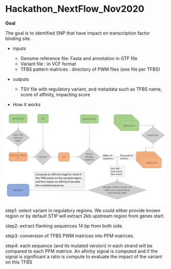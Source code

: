 # Hackathon_NextFlow_Nov2020

**Goal**

The goal is to identified SNP that have impact on transcription factor binding site.

* inputs
    - Genome reference file: Fasta and annotation in GTF file
    - Variant file : in VCF format
    - TFBS pattern matrices : directory of PWM files (one file per TFBS)

* outputs
    - TSV file with regulatory variant, and metadata such as TFBS name, score of affinity, impacting score

* How it works

![STIP_flow_chart](STIP_detailed.jpg)

step1:
select variant in regulatory regions. We could either provide known region or by default STIP will extract 2kb upstream region from genes start.

step2:
extract flanking sequences 14 bp from both side.

step3: 
conversion of TFBS PWM matrices into PFM matrices.

step4: 
each sequence (and its mutated version) in each strand will be compared to each PFM matrice. An afinitiy signal is computed and if the signal is significant a ratio is compute to evaluate the impact of the variant on this TFBS

